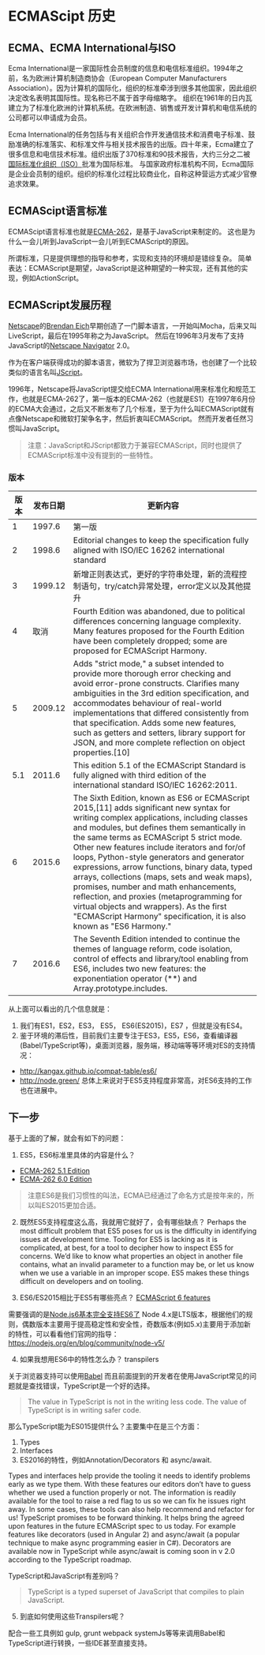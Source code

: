 # ECMAScipt 历史

## ECMA、ECMA International与ISO
Ecma International是一家国际性会员制度的信息和电信标准组织。1994年之前，名为欧洲计算机制造商协会（European Computer Manufacturers Association）。因为计算机的国际化，组织的标准牵涉到很多其他国家，因此组织决定改名表明其国际性。现名称已不属于首字母缩略字。
组织在1961年的日内瓦建立为了标准化欧洲的计算机系统。在欧洲制造、销售或开发计算机和电信系统的公司都可以申请成为会员。

Ecma International的任务包括与有关组织合作开发通信技术和消费电子标准、鼓励准确的标准落实、和标准文件与相关技术报告的出版。四十年来，Ecma建立了很多信息和电信技术标准。组织出版了370标准和90技术报告，大约三分之二被[国际标准化组织（ISO）](https://zh.wikipedia.org/wiki/%E5%9C%8B%E9%9A%9B%E6%A8%99%E6%BA%96%E5%8C%96%E7%B5%84%E7%B9%94)批准为国际标准。
与国家政府标准机构不同，Ecma国际是企业会员制的组织。组织的标准化过程比较商业化，自称这种营运方式减少官僚追求效果。

## ECMAScipt语言标准
ECMAScipt语言标准也就是[ECMA-262](https://www.ecma-international.org/publications/standards/Ecma-262.htm)，是基于JavaScript来制定的。 这也是为什么一会儿听到JavaScript一会儿听到ECMAScript的原因。

所谓标准，只是提供理想的指导和参考，实现和支持的环境却是错综复杂。
简单表达：ECMAScript是期望，JavaScript是这种期望的一种实现，还有其他的实现，例如ActionScript。

## ECMAScript发展历程
[Netscape](https://en.wikipedia.org/wiki/Netscape_Communications_Corporation)的[Brendan Eich](https://en.wikipedia.org/wiki/Brendan_Eich)早期创造了一门脚本语言，一开始叫Mocha，后来又叫LiveScript，最后在1995年称之为JavaScript。
然后在1996年3月发布了支持JavaScript的[Netscape Navigator](https://en.wikipedia.org/wiki/Netscape_Navigator) 2.0。

作为在客户端获得成功的脚本语言，微软为了捍卫浏览器市场，也创建了一个比较类似的语言名叫[JScript](https://en.wikipedia.org/wiki/JScript)。 

1996年，Netscape将JavaScript提交给ECMA International用来标准化和规范工作，也就是ECMA-262了，第一版本的ECMA-262（也就是ES1）在1997年6月份的ECMA大会通过，之后又不断发布了几个标准，至于为什么叫ECMAScript就有点像Netscape和微软打架争名字，然后折衷叫ECMAScript。
然而开发者任然习惯叫JavaScript。

> 注意：JavaScript和JScript都致力于兼容ECMAScript，同时也提供了ECMAScript标准中没有提到的一些特性。

### 版本
|版本   |发布日期    |更新内容   |
|---    |---        |---       |
|1      | 1997.6    |第一版     |
|2      | 1998.6    |Editorial changes to keep the specification fully aligned with ISO/IEC 16262 international standard|
|3      | 1999.12   |新增正则表达式，更好的字符串处理，新的流程控制语句，try/catch异常处理，error定义以及其他提升|
|4      | 取消      |Fourth Edition was abandoned, due to political differences concerning language complexity. Many features proposed for the Fourth Edition have been completely dropped; some are proposed for ECMAScript Harmony.|
|5      | 2009.12   |Adds "strict mode," a subset intended to provide more thorough error checking and avoid error-prone constructs. Clarifies many ambiguities in the 3rd edition specification, and accommodates behaviour of real-world implementations that differed consistently from that specification. Adds some new features, such as getters and setters, library support for JSON, and more complete reflection on object properties.[10]|
|5.1    | 2011.6    |This edition 5.1 of the ECMAScript Standard is fully aligned with third edition of the international standard ISO/IEC 16262:2011.|
|6      | 2015.6    | The Sixth Edition, known as ES6 or ECMAScript 2015,[11] adds significant new syntax for writing complex applications, including classes and modules, but defines them semantically in the same terms as ECMAScript 5 strict mode. Other new features include iterators and for/of loops, Python-style generators and generator expressions, arrow functions, binary data, typed arrays, collections (maps, sets and weak maps), promises, number and math enhancements, reflection, and proxies (metaprogramming for virtual objects and wrappers). As the first "ECMAScript Harmony" specification, it is also known as "ES6 Harmony."|
|7      | 2016.6    | The Seventh Edition intended to continue the themes of language reform, code isolation, control of effects and library/tool enabling from ES6, includes two new features: the exponentiation operator (**) and Array.prototype.includes.|


从上面可以看出的几个信息就是：
1. 我们有ES1，ES2，ES3， ES5， ES6(ES2015)，ES7 ，但就是没有ES4。
2. 鉴于环境的滞后性，目前我们主要专注于ES3，ES5，ES6，查看编译器(Babel/TypeScript等)，桌面浏览器，服务端，移动端等等环境对ES的支持情况：
* http://kangax.github.io/compat-table/es6/
* http://node.green/
总体上来说对于ES5支持程度非常高，对ES6支持的工作也在进展中。


## 下一步
基于上面的了解，就会有如下的问题：
1. ES5，ES6标准里具体的内容是什么？
* [ECMA-262 5.1 Edition](http://www.ecma-international.org/ecma-262/5.1/)
* [ECMA-262 6.0 Edition](http://www.ecma-international.org/ecma-262/6.0/)
> 注意ES6是我们习惯性的叫法，ECMA已经通过了命名方式是按年来的，所以叫ES2015更加合适。

2. 既然ES5支持程度这么高，我就用它就好了，会有哪些缺点？
Perhaps the most difficult problem that ES5 poses for us is the difficulty in identifying issues at development time. Tooling for ES5 is lacking as it is complicated, at best, for a tool to decipher how to inspect ES5 for concerns. We’d like to know what properties an object in another file contains, what an invalid parameter to a function may be, or let us know when we use a variable in an improper scope. ES5 makes these things difficult on developers and on tooling.

3. ES6/ES2015相比于ES5有哪些亮点？
[ECMAScript 6 features](https://github.com/lukehoban/es6features)

需要强调的是[Node.js6基本完全支持ES6了](https://nodejs.org/en/docs/es6/)
Node 4.x是LTS版本，根据他们的规则，偶数版本主要用于提高稳定性和安全性，奇数版本(例如5.x)主要用于添加新的特性，可以看看他们官网的指导：https://nodejs.org/en/blog/community/node-v5/


4. 如果我想用ES6中的特性怎么办？
transpilers 

关于浏览器支持可以使用[Babel](https://babeljs.io/)
而且前面提到的开发者在使用JavaScript常见的问题就是查找错误，TypeScript是一个好的选择。
> The value in TypeScript is not in the writing less code. The value of TypeScript is in writing safer code.

那么TypeScript能为ES015提供什么？主要集中在是三个方面：
1. Types
2. Interfaces
3. ES2016的特性，例如Annotation/Decorators 和 async/await.

Types and interfaces help provide the tooling it needs to identify problems early as we type them.
With these features our editors don’t have to guess whether we used a function properly or not. The information is readily available for the tool to raise a red flag to us so we can fix he issues right away. In some cases, these tools can also help recommend and refactor for us!
TypeScript promises to be forward thinking. It helps bring the agreed upon features in the future ECMAScript spec to us today. For example features like decorators (used in Angular 2) and async/await (a popular technique to make async programming easier in C#). Decorators are available now in TypeScript while async/await is coming soon in v 2.0 according to the TypeScript roadmap.

TypeScript和JavaScript有差别吗？
> TypeScript is a typed superset of JavaScript that compiles to plain JavaScript.



5. 到底如何使用这些Transpilers呢？

配合一些工具例如 gulp, grunt webpack systemJs等等来调用Babel和TypeScript进行转换，一些IDE甚至直接支持。